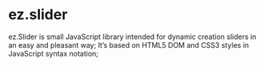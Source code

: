 # ez.slider
ez.Slider is small JavaScript library intended for dynamic creation sliders in an easy and pleasant way; It’s based on HTML5 DOM and CSS3 styles in JavaScript syntax notation;

